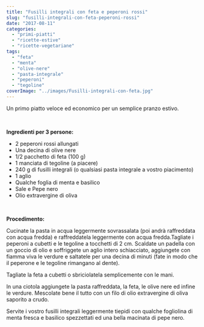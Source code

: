 ```yaml
---
title: "Fusilli integrali con feta e peperoni rossi"
slug: "fusilli-integrali-con-feta-peperoni-rossi"
date: "2017-08-11"
categories: 
  - "primi-piatti"
  - "ricette-estive"
  - "ricette-vegetariane"
tags: 
  - "feta"
  - "menta"
  - "olive-nere"
  - "pasta-integrale"
  - "peperoni"
  - "tegoline"
coverImage: "../images/Fusilli-integrali-con-feta.jpg"
---
```


Un primo piatto veloce ed economico per un semplice pranzo estivo.

 

**Ingredienti per 3 persone:**

- 2 peperoni rossi allungati
- Una decina di olive nere
- 1/2 pacchetto di feta (100 g)
- 1 manciata di tegoline (a piacere)
- 240 g di fusilli integrali (o qualsiasi pasta integrale a vostro piacimento)
- 1 aglio
- Qualche foglia di menta e basilico
- Sale e Pepe nero
- Olio extravergine di oliva

 

**Procedimento:**

Cucinate la pasta in acqua leggermente sovrassalata (poi andrà raffreddata con acqua fredda) e raffreddatela leggermente con acqua fredda.Tagliate i peperoni a cubetti e le tegoline a tocchetti di 2 cm. Scaldate un padella con un goccio di olio e soffriggete un aglio intero schiacciato, aggiungete con fiamma viva le verdure e saltatele per una decina di minuti (fate in modo che il peperone e le tegoline rimangano al dente).

Tagliate la feta a cubetti o sbriciolatela semplicemente con le mani.

In una ciotola aggiungete la pasta raffreddata, la feta, le olive nere ed infine le verdure. Mescolate bene il tutto con un filo di olio extravergine di oliva saporito a crudo.

Servite i vostro fusilli integrali leggermente tiepidi con qualche fogliolina di menta fresca e basilico spezzettati ed una bella macinata di pepe nero.

